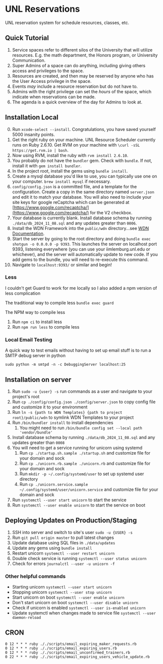 # UNL Reservations

UNL reservation system for schedule resources, classes, etc.

## Quick Tutorial

1. Service spaces refer to different silos of the University that will utilize resources. E.g. the math department, the Honors program, or University Communication.
2. Super Admins of a space can do anything, including giving others access and privileges to the space.
3. Resources are created, and then may be reserved by anyone who has the User Access privilege in the space.
4. Events _may_ include a resource reservation but do not have to.
5. Admins with the right privilege can set the _hours_ of the space, which indicate when reservations can be made.
6. The agenda is a quick overview of the day for Admins to look at.

## Installation Local

0. Run `xcode-select --install`. Congratulations, you have saved yourself 5000 insanity points.
1. Get the right ruby on your machine. UNL Resource Scheduler currently runs on Ruby 2.6.10. Get RVM on your machine with `\curl -sSL https://get.rvm.io | bash`.
2. Now using RVM, install the ruby with `rvm install 2.6.10`.
3. You probably do not have the `bundler` gem. Check with `bundle`. If not, install it with `gem install bundler`.
4. In the project root, install the gems using `bundle install`.
5. Create a mysql database you'd like to use, you can typically use one on your computer. `brew install mysql` if necessary.
6. `config/config.json` is a committed file, and a template for the configuration. Create a copy in the same directory named `server.json` and edit it to match your database. You will also need to include your site keys for google reCaptcha which can be generated at [https://www.google.com/recaptcha/](https://www.google.com/recaptcha/) for the V2 checkbox.
7. Your database is currently blank. Install database schema by running `./data/db_2024_11_08.sql` and any updates greater than `0006`.
8. Install the WDN Framework into the `public/wdn` directory...see [WDN Documentation](http://wdn.unl.edu/documentation).
9. Start the server by going to the root directory and doing `bundle exec shotgun -o 0.0.0.0 -p 9393`. This launches the server on localhost port 9393, listening everywhere (you can use your iimlemburg.unl.edu or whichever), and the server will automatically update to new code. If you add gems to the bundle, you will need to re-execute this command.
10. Navigate to `localhost:9393/` or similar and begin!

### Less

I couldn't get Guard to work for me locally so I also added a npm version of less complication

The traditional way to compile less `bundle exec guard`

The NPM way to compile less

1. Run `npm ci` to install less
2. Run `npm run less` to compile less

### Local Email Testing

A quick way to test emails without having to set up email stuff is to run a SMTP debug server in python

`sudo python -m smtpd -n -c DebuggingServer localhost:25`

## Installation on server

1. Run `sudo -u {user} -s` run commands as a user and navigate to your project's root
2. Run `cp ./config/config.json ./config/server.json` to copy config file and customize it to your environment
3. Run `ln -s {path to WDN Templates} {path to project root}/public/wdn` to symlink WDN Templates to your project
4. Run `/bin/bundler install` to install dependencies
   1. You might need to run `/bin/bundle config set --local path 'vendor/bundle'`
5. Install database schema by running `./data/db_2024_11_08.sql` and any updates greater than `0008`
6. You will need to get a service running for unicorn using systemd
   1. Run `cp ./startup.sh.sample ./startup.sh` and customize file for your domain and sock
   2. Run `cp ./unicorn.rb.sample ./unicorn.rb` and customize file for your domain and sock
   3. Run `mkdir -p ~/.config/systemd/user` to set up systemd user directory
   4. Run `cp ./unicorn.service.sample ~/.config/systemd/user/unicorn.service` and customize file for your domain and sock
7. Run `systemctl --user start unicorn` to start the service
8. Run `systemctl --user enable unicorn` to start the service on boot

## Deploying Updates on Production/Staging

1. SSH into server and switch to site's user `sudo -u {USER} -s`
2. Run `git pull origin master` to pull latest changes
3. Update database using SQL files in `./data/updates`
4. Update any gems using `bundle install`
5. Restart unicorn `systemctl --user restart unicorn`
6. Double check service is running `systemctl --user status unicorn`
7. Check for errors `journalctl --user -u unicorn -f`

### Other helpful commands

- Starting unicorn `systemctl --user start unicorn`
- Stopping unicorn `systemctl --user stop unicorn`
- Start unicorn on boot `systemctl --user enable unicorn`
- Don't start unicorn on boot `systemctl --user disable unicorn`
- Check if unicorn is enabled `systemctl --user is-enabled unicorn`
- Update systemctl when changes made to service file `systemctl --user daemon-reload`

## CRON

```text
0 12 * * * ruby ././scripts/email_expiring_maker_requests.rb
0 12 * * * ruby ././scripts/email_expiring_users.rb
0 12 * * * ruby ././scripts/email_unconfirmed_trainers.rb
0 22 * * * ruby ././scripts/email_expiring_users_vehicle_update.rb
```
